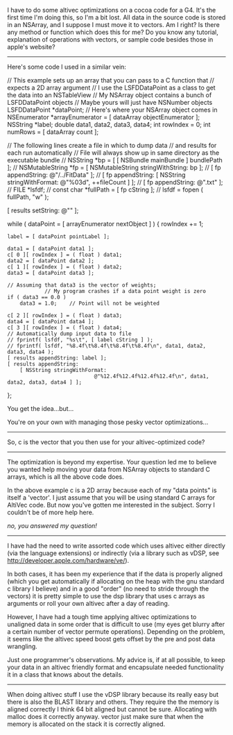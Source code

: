 I have to do some altivec optimizations on a cocoa code for a G4. It's the first time I'm doing this, so I'm a bit lost.
All data in the source code is stored in an NSArray, and I suppose I must move it to vectors. Am I right? Is there any method or function which does this for me?
Do you know any tutorial, explanation of operations with vectors, or sample code besides those in apple's website?

----

Here's some code I used in a similar vein:

    
 // This example sets up an array that you can pass to a C function that
 // expects a 2D array argument
 // I use the LSFDDataPoint as a class to get the data into an NSTableView
 // My NSArray object contains a bunch of LSFDDataPoint objects
 // Maybe yours will just have NSNumber objects
 LSFDDataPoint *dataPoint;
 // Here's where your NSArray object comes in
 NSEnumerator *arrayEnumerator = [ dataArray objectEnumerator ];
        NSString *label;
 double data1, data2, data3, data4;
 int rowIndex = 0;
 int numRows = [ dataArray count ];
 	
 // The following lines create a file in which to dump data
        // and results for each run automatically
 // File will always show up in same directory as the executable bundle
 // NSString *bp = [ [ NSBundle mainBundle ] bundlePath ];
 // NSMutableString *fp = [ NSMutableString stringWithString: bp ];
 // [ fp appendString: @"/../FitData" ];
 // [ fp appendString: [ NSString stringWithFormat: @"%03d", ++fileCount ] ];
 // [ fp appendString: @".txt" ];	
 // FILE *lsfdf;
 // const char *fullPath = [ fp cString ];
 // lsfdf = fopen ( fullPath, "w" );
 	
 [ results setString: @"" ];
 
 while ( dataPoint = [ arrayEnumerator nextObject ] )
 {
 	rowIndex += 1;
 	
 	label = [ dataPoint pointLabel ];
 	
 	data1 = [ dataPoint data1 ];
 	c[ 0 ][ rowIndex ] = ( float ) data1;
 	data2 = [ dataPoint data2 ];
 	c[ 1 ][ rowIndex ] = ( float ) data2;
 	data3 = [ dataPoint data3 ];
 	
 	// Assuming that data3 is the vector of weights;
                // My program crashes if a data point weight is zero
 	if ( data3 == 0.0 )
 		data3 = 1.0;	// Point will not be weighted
 	
 	c[ 2 ][ rowIndex ] = ( float ) data3;
 	data4 = [ dataPoint data4 ];
 	c[ 3 ][ rowIndex ] = ( float ) data4;
 	// Automatically dump input data to file
 	// fprintf( lsfdf, "%s\t", [ label cString ] );
 	// fprintf( lsfdf, "%8.4f\t%8.4f\t%8.4f\t%8.4f\n", data1, data2, data3, data4 );
 	[ results appendString: label ];
 	[ results appendString:
 		[ NSString stringWithFormat:
                                @"%12.4f%12.4f%12.4f%12.4f\n", data1, data2, data3, data4 ] ];
 };


You get the idea...but...

You're on your own with managing those pesky vector optimizations...

----

So, c is the vector that you then use for your altivec-optimized code?

----

The optimization is beyond my expertise. Your question led me to believe you wanted
help moving your data from NSArray objects to standard C arrays, which is all the above code does.

In the above example c is a 2D array because each of my "data points" is itself a 'vector'.
I just assume that you will be using standard C arrays for AltiVec code.
But now you've gotten me interested in the subject. Sorry I couldn't be of more help here.

*no, you answered my question!*

----

I have had the need to write assorted code which uses altivec either directly (via the language extensions) or indirectly (via a library such as vDSP, see http://developer.apple.com/hardware/ve/).

In both cases, it has been my experience that if the data is properly aligned (which you get automatically if allocating on the heap with the gnu standard c library I believe) and in a good "order" (no need to stride through the vectors) it is pretty simple to use the dsp library that uses c arrays as arguments or roll your own altivec after a day of reading.

However, I have had a tough time applying altivec optimizations to unaligned data in some order that is difficult to use (my eyes get blurry after a certain number of vector permute operations).  Depending on the problem, it seems like the altivec speed boost gets offset by the pre and post data wrangling.

Just one programmer's observations.  My advice is, if at all possible, to keep your data in an altivec friendly format and encapsulate needed functionality it in a class that knows about the details.

----

When doing altivec stuff I use the vDSP library because its really easy but there is also the BLAST library and others. They require the the memory is aligned correctly I think 64 bit aligned but cannot be sure. Allocating with malloc does it correctly anyway. vector just make sure that when the memory is allocated on the stack it is correctly aligned.
